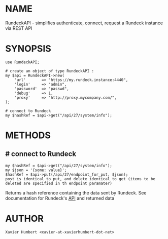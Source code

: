 # NAME

RundeckAPI - simplifies authenticate, connect, request a Rundeck instance via REST API

# SYNOPSIS

	use RundeckAPI;

	# create an object of type RundeckAPI :
	my $api = RundeckAPI->new(
		'url'		=> "https://my.rundeck.instance:4440",
		'login'		=> "admin",
		'password'	=> "passwd",
		'debug'		=> 1,
 		'proxy'		=> "http://proxy.mycompany.com/",
	);

	# connect to Rundeck
	my $hashRef = $api->get("/api/27/system/info");

# METHODS

## 	# connect to Rundeck
	my $hashRef = $api->get("/api/27/system/info");
	my $json = '{some: value}';
	$hashRef = $api->put(/api/27/endpoint_for_put, $json);
	post is identical to put, and delete identical to get (items to be deleted are specified in th endpoint paramater)

Returns a hash reference containing the data sent by Rundeck.
See documentation for Rundeck's [API](https://docs.rundeck.com/docs/api/rundeck-api.html) and returned data

# AUTHOR
	Xavier Humbert <xavier-at-xavierhumbert-dot-net>
